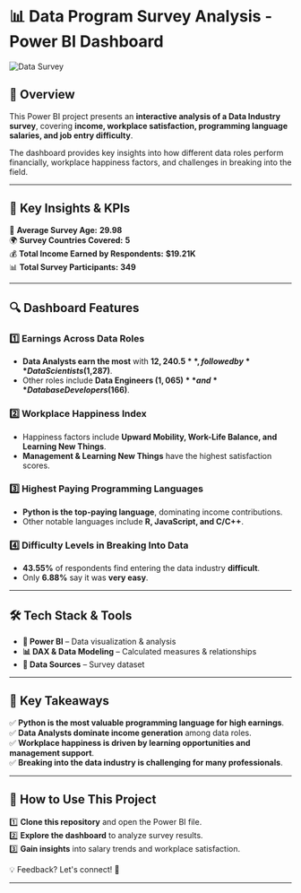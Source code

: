 # 📊 Data Program Survey Analysis - Power BI Dashboard  
![Data Survey](https://github.com/user-attachments/assets/e6b0c517-c7de-471d-bae3-6fe1ce527ea1)


## 📌 Overview  
This Power BI project presents an **interactive analysis of a Data Industry survey**, covering **income, workplace satisfaction, programming language salaries, and job entry difficulty**.  

The dashboard provides key insights into how different data roles perform financially, workplace happiness factors, and challenges in breaking into the field.  

---

## 🎯 Key Insights & KPIs  

👥 **Average Survey Age:** **29.98**  
🌍 **Survey Countries Covered:** **5**  
💰 **Total Income Earned by Respondents:** **$19.21K**  
📊 **Total Survey Participants:** **349**  

---

## 🔍 Dashboard Features  

### **1️⃣ Earnings Across Data Roles**  
- **Data Analysts earn the most** with **$12,240.5**, followed by **Data Scientists ($1,287)**.  
- Other roles include **Data Engineers ($1,065)** and **Database Developers ($166)**.  

### **2️⃣ Workplace Happiness Index**  
- Happiness factors include **Upward Mobility, Work-Life Balance, and Learning New Things**.  
- **Management & Learning New Things** have the highest satisfaction scores.  

### **3️⃣ Highest Paying Programming Languages**  
- **Python is the top-paying language**, dominating income contributions.  
- Other notable languages include **R, JavaScript, and C/C++**.  

### **4️⃣ Difficulty Levels in Breaking Into Data**  
- **43.55%** of respondents find entering the data industry **difficult**.  
- Only **6.88%** say it was **very easy**.  

---

## 🛠 Tech Stack & Tools  
- **🔵 Power BI** – Data visualization & analysis  
- **📊 DAX & Data Modeling** – Calculated measures & relationships  
- **📂 Data Sources** – Survey dataset  

---

## 📌 Key Takeaways  

✅ **Python is the most valuable programming language for high earnings**.  
✅ **Data Analysts dominate income generation** among data roles.  
✅ **Workplace happiness is driven by learning opportunities and management support**.  
✅ **Breaking into the data industry is challenging for many professionals**.  

---

## 📂 How to Use This Project  
1️⃣ **Clone this repository** and open the Power BI file.  
2️⃣ **Explore the dashboard** to analyze survey results.  
3️⃣ **Gain insights** into salary trends and workplace satisfaction.  

💡 Feedback? Let's connect! 🚀  

---
